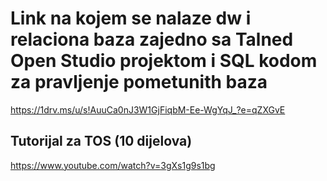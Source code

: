 # Link na kojem se nalaze dw i relaciona baza zajedno sa Talned Open Studio projektom i SQL kodom za pravljenje pometunith baza
https://1drv.ms/u/s!AuuCa0nJ3W1GjFiqbM-Ee-WgYqJ_?e=qZXGvE 
## Tutorijal za TOS (10 dijelova)
https://www.youtube.com/watch?v=3gXs1g9s1bg
